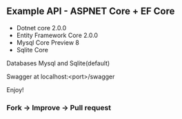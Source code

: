## Example API - ASPNET Core + EF Core

- Dotnet core 2.0.0
- Entity Framework Core 2.0.0
- Mysql Core Preview 8
- Sqlite Core

Databases Mysql and Sqlite(default)

Swagger at localhost:\<port\>/swagger

Enjoy!

### Fork -> Improve -> Pull request
